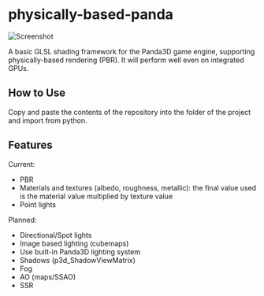 # physically-based-panda
![Screenshot](https://raw.githubusercontent.com/typewriter1/physically-based-panda/master/car.jpg)

A basic GLSL shading framework for the Panda3D game engine, supporting physically-based rendering (PBR). It will perform well even on integrated GPUs.

## How to Use

Copy and paste the contents of the repository into the folder of the project and import from python.

## Features

Current:
- PBR
- Materials and textures (albedo, roughness, metallic): the final value used is the material value multiplied by texture value
- Point lights

Planned:
- Directional/Spot lights
- Image based lighting (cubemaps)
- Use built-in Panda3D lighting system
- Shadows (p3d_ShadowViewMatrix)
- Fog
- AO (maps/SSAO)
- SSR

